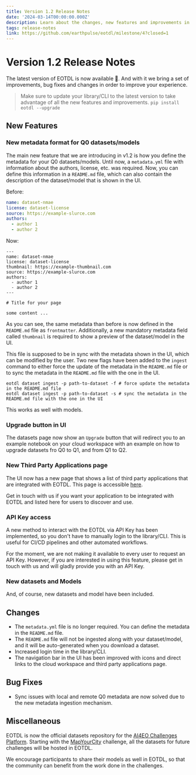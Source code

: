 ```yaml
---
title: Version 1.2 Release Notes
date: '2024-03-14T00:00:00.000Z'
description: Learn about the changes, new features and improvements in the latest version of EOTDL.
tags: release-notes
link: https://github.com/earthpulse/eotdl/milestone/4?closed=1
---
```


# Version 1.2 Release Notes

The latest version of EOTDL is now available 🥳. And with it we bring a set of improvements, bug fixes and changes in order to improve your experience.

> Make sure to update your library/CLI to the latest version to take advantage of all the new features and improvements.
> `pip install eotdl --upgrade`

## New Features

### New metadata format for Q0 datasets/models

The main new feature that we are introducing in v1.2 is how you define the metadata for your Q0 datasets/models. Until now, a `metadata.yml` file with information about the authors, license, etc. was required. Now, you can define this information in a `README.md` file, which can also contain the description of the dataset/model that is shown in the UI. 

Before:

```yaml
name: dataset-nmae
license: dataset-license
source: https://example-slurce.com
authors:
  - author 1
  - author 2
```

Now:

```
---
name: dataset-nmae
license: dataset-license
thumbnail: https://example-thumbnail.com
source: https://example-slurce.com
authors:
  - author 1
  - author 2
---

# Title for your page

some content ...

```

As you can see, the same metadata than before is now defined in the `README.md` file as `frontmatter`. Additionally, a new mandatory metadata field called `thumbnail` is required to show a preview of the dataset/model in the UI.

This file is supposed to be in sync with the metadata shown in the UI, which can be modified by the user. Two new flags have been added to the `ingest` command to either force the update of the metadata in the `README.md` file or to sync the metadata in the `README.md` file with the one in the UI.

```
eotdl dataset ingest -p path-to-dataset -f # force update the metadata in the README.md file
eotdl dataset ingest -p path-to-dataset -s # sync the metadata in the README.md file with the one in the UI
```

This works as well with models. 

### Upgrade button in UI

The datasets page now show an `Upgrade` button that will redirect you to an example notebook on your cloud workspace with an example on how to upgrade datasets fro Q0 to Q1, and from Q1 to Q2.

### New Third Party Applications page

The UI now has a new page that shows a list of third party applications that are integrated with EOTDL. This page is accessible [here](/applications).

Get in touch with us if you want your application to be integrated with EOTDL and listed here for users to discover and use.

### API Key access

A new method to interact with the EOTDL via API Key has been implemented, so you don't have to manually login to the library/CLI. This is useful for CI/CD pipelines and other automated workflows.

For the moment, we are not making it available to every user to request an API Key. However, if you are interested in using this feature, please get in touch with us and will gladly provide you with an API Key.

### New datasets and Models

And, of course, new datasets and model have been included.

## Changes

- The `metadata.yml` file is no longer required. You can define the metadata in the `README.md` file.
- The `README.md` file will not be ingested along with your dataset/model, and it will be auto-generated when you download a dataset.
- Increased login time in the library/CLI.
- The navigation bar in the UI has been improved with icons and direct links to the cloud workspace and third party applications page.

## Bug Fixes

- Sync issues with local and remote Q0 metadata are now solved due to the new metadata ingestion mechanism.

## Miscellaneous

EOTDL is now the official datasets repository for the [AI4EO Challenges Platform](https://platform.ai4eo.eu/). Starting with the [MapYourCity](datasets/AI4EO-MapYourCity) challenge, all the datasets for future challenges will be hosted in EOTDL. 

We encourage participants to share their models as well in EOTDL, so that the community can benefit from the work done in the challenges.